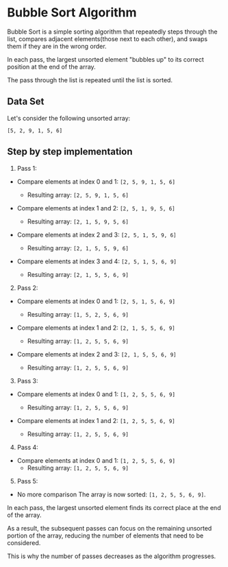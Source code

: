 # Bubble Sort Algorithm

Bubble Sort is a simple sorting algorithm that repeatedly steps through the list, compares adjacent elements(those next to each other), and swaps them if they are in the wrong order.

In each pass, the largest unsorted element "bubbles up" to its correct position at the end of the array.

The pass through the list is repeated until the list is sorted.

## Data Set

Let's consider the following unsorted array:

```plaintext
[5, 2, 9, 1, 5, 6]
```

## Step by step implementation

1. Pass 1:
- Compare elements at index 0 and 1: `[2, 5, 9, 1, 5, 6]`
    -  Resulting array: `[2, 5, 9, 1, 5, 6]`

- Compare elements at index 1 and 2: `[2, 5, 1, 9, 5, 6]`
    -  Resulting array: `[2, 1, 5, 9, 5, 6]`

- Compare elements at index 2 and 3: `[2, 5, 1, 5, 9, 6]`
   -  Resulting array: `[2, 1, 5, 5, 9, 6]`

- Compare elements at index 3 and 4: `[2, 5, 1, 5, 6, 9]`
  -  Resulting array: `[2, 1, 5, 5, 6, 9]`

2. Pass 2:
- Compare elements at index 0 and 1: `[2, 5, 1, 5, 6, 9]`
    - Resulting array: `[1, 5, 2, 5, 6, 9]`

- Compare elements at index 1 and 2: `[2, 1, 5, 5, 6, 9]`
    - Resulting array: `[1, 2, 5, 5, 6, 9]`

- Compare elements at index 2 and 3: `[2, 1, 5, 5, 6, 9]`
    - Resulting array: `[1, 2, 5, 5, 6, 9]`


3. Pass 3:
- Compare elements at index 0 and 1: `[1, 2, 5, 5, 6, 9]`
    - Resulting array: `[1, 2, 5, 5, 6, 9]`

- Compare elements at index 1 and 2: `[1, 2, 5, 5, 6, 9]`
    - Resulting array: `[1, 2, 5, 5, 6, 9]`

4. Pass 4:
- Compare elements at index 0 and 1: `[1, 2, 5, 5, 6, 9]`
    - Resulting array: `[1, 2, 5, 5, 6, 9]`

5. Pass 5:
- No more comparison
The array is now sorted: `[1, 2, 5, 5, 6, 9]`.


In each pass, the largest unsorted element finds its correct place at the end of the array. 

As a result, the subsequent passes can focus on the remaining unsorted portion of the array, reducing the number of elements that need to be considered. 

This is why the number of passes decreases as the algorithm progresses.
